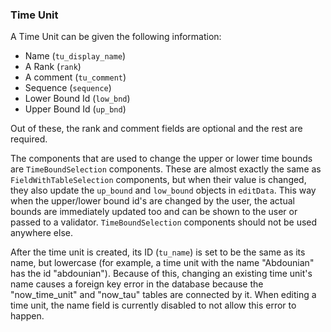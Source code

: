 ### Time Unit

A Time Unit can be given the following information:

- Name (`tu_display_name`)
- A Rank (`rank`)
- A comment (`tu_comment`)
- Sequence (`sequence`)
- Lower Bound Id (`low_bnd`)
- Upper Bound Id (`up_bnd`)

Out of these, the rank and comment fields are optional and the rest are required.

The components that are used to change the upper or lower time bounds are `TimeBoundSelection` components. These are almost exactly the same as `FieldWithTableSelection` components, but when their value is changed, they also update the `up_bound` and `low_bound` objects in `editData`. This way when the upper/lower bound id's are changed by the user, the actual bounds are immediately updated too and can be shown to the user or passed to a validator. `TimeBoundSelection` components should not be used anywhere else.

After the time unit is created, its ID (`tu_name`) is set to be the same as its name, but lowercase (for example, a time unit with the name "Abdounian" has the id "abdounian"). Because of this, changing an existing time unit's name causes a foreign key error in the database because the "now_time_unit" and "now_tau" tables are connected by it. When editing a time unit, the name field is currently disabled to not allow this error to happen.
